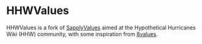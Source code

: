 # HHWValues

HHWValues is a fork of [SapplyValues](https://SapplyValues.github.io/) aimed at the Hypothetical Hurricanes Wiki (HHW) community, with some inspiration from [8values](https://8values.github.io/).
